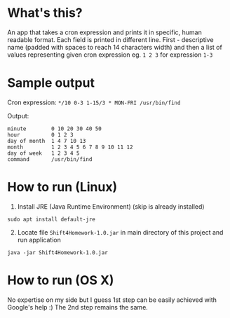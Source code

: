 # What's this?
An app that takes a cron expression and prints it in specific, human readable format. Each field is printed in different line.
First - descriptive name (padded with spaces to reach 14 characters width) and then a list of values representing given cron expression eg. `1 2 3` for expression `1-3`

# Sample output
Cron expression: `*/10 0-3 1-15/3 * MON-FRI /usr/bin/find`

Output:
```
minute        0 10 20 30 40 50
hour          0 1 2 3
day of month  1 4 7 10 13
month         1 2 3 4 5 6 7 8 9 10 11 12
day of week   1 2 3 4 5
command       /usr/bin/find
```

# How to run (Linux)
1. Install JRE (Java Runtime Environment) (skip is already installed)
```shell
sudo apt install default-jre 
```
2. Locate file `Shift4Homework-1.0.jar` in main directory of this project and run application
```shell
java -jar Shift4Homework-1.0.jar
```

# How to run (OS X)
No expertise on my side but I guess 1st step can be easily achieved with Google's help :)
The 2nd step remains the same.